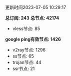更新时间2023-07-05 10:29:17

**总订阅: 243**
**总节点: 42174**
- vless节点: 85

**google ping有效节点: 1426**
- v2ray节点: 1296
- ss节点: 65
- trojan节点: 44
- ssr节点: 21
